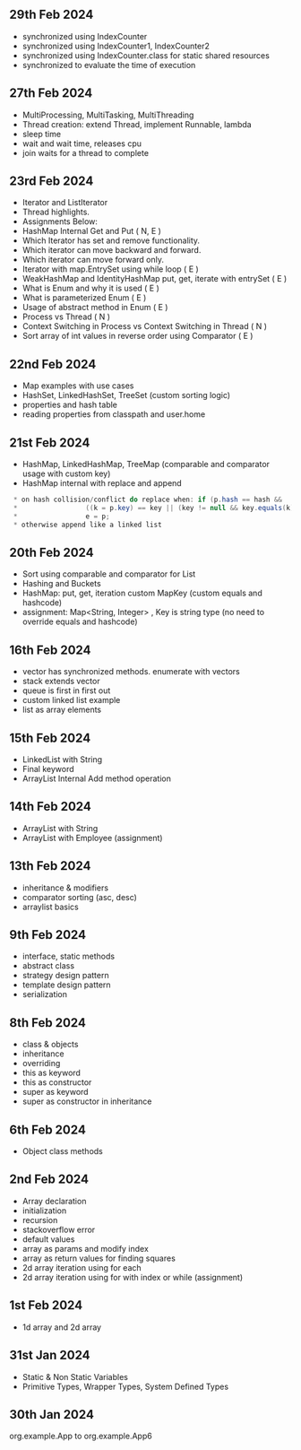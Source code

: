 ## 29th Feb 2024
- synchronized using IndexCounter
- synchronized using IndexCounter1, IndexCounter2
- synchronized using IndexCounter.class for static shared resources
- synchronized to evaluate the time of execution

## 27th Feb 2024
- MultiProcessing, MultiTasking, MultiThreading
- Thread creation: extend Thread, implement Runnable, lambda
- sleep time
- wait and wait time, releases cpu
- join waits for a thread to complete

## 23rd Feb 2024
- Iterator and ListIterator
- Thread highlights.
- Assignments Below: 
- HashMap Internal Get and Put ( N, E )
- Which Iterator has set and remove functionality.
- Which iterator can move backward and forward.
- Which iterator can move forward only.
- Iterator with map.EntrySet using while loop ( E )
- WeakHashMap and IdentityHashMap put, get, iterate with entrySet ( E )
- What is Enum and why it is used ( E )
- What is parameterized Enum ( E )
- Usage of abstract method in Enum ( E )
- Process vs Thread ( N )
- Context Switching in Process vs Context Switching in Thread ( N )
- Sort array of int values in reverse order using Comparator ( E )

## 22nd Feb 2024
- Map examples with use cases
- HashSet, LinkedHashSet, TreeSet (custom sorting logic)
- properties and hash table
- reading properties from classpath and user.home

## 21st Feb 2024
- HashMap, LinkedHashMap, TreeMap (comparable and comparator usage with custom key)
- HashMap internal with replace and append
```java 
 * on hash collision/conflict do replace when: if (p.hash == hash &&
 *                 ((k = p.key) == key || (key != null && key.equals(k))))
 *                 e = p; 
 * otherwise append like a linked list
```

## 20th Feb 2024
- Sort using comparable and comparator for List
- Hashing and Buckets
- HashMap: put, get, iteration custom MapKey (custom equals and hashcode)
- assignment: Map<String, Integer> , Key is string type (no need to override equals and hashcode)

## 16th Feb 2024
- vector has synchronized methods. enumerate with vectors
- stack extends vector
- queue is first in first out
- custom linked list example
- list as array elements
  
## 15th Feb 2024
- LinkedList with String
- Final keyword
- ArrayList Internal Add method operation

## 14th Feb 2024
- ArrayList with String
- ArrayList with Employee (assignment)

## 13th Feb 2024
- inheritance & modifiers
- comparator sorting (asc, desc)
- arraylist basics

## 9th Feb 2024
- interface, static methods
- abstract class
- strategy design pattern
- template design pattern
- serialization

## 8th Feb 2024
- class & objects
- inheritance
- overriding
- this as keyword
- this as constructor
- super as keyword
- super as constructor in inheritance

## 6th Feb 2024
- Object class methods
## 2nd Feb 2024
- Array declaration
- initialization
- recursion
- stackoverflow error
- default values
- array as params and modify index
- array as return values for finding squares
- 2d array iteration using for each
- 2d array iteration using for with index or while (assignment)
## 1st Feb 2024
- 1d array and 2d array

## 31st Jan 2024

- Static & Non Static Variables
- Primitive Types, Wrapper Types, System Defined Types

## 30th Jan 2024

org.example.App to org.example.App6
